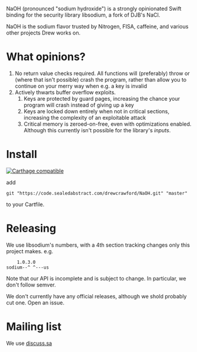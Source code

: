 NaOH (pronounced "sodium hydroxide") is a strongly opinionated Swift binding for the security library libsodium, a fork of DJB's NaCl.

NaOH is the sodium flavor trusted by Nitrogen, FISA, caffeine, and various other projects Drew works on.

# What opinions?

1.  No return value checks required.  All functions will (preferably) throw or (where that isn't possible) crash the program, rather than allow you to continue on your merry way when e.g. a key is invalid
2.  Actively thwarts buffer overflow exploits.
    1.  Keys are protected by guard pages, increasing the chance your program will crash instead of giving up a key
    2.  Keys are locked down entirely when not in critical sections, increasing the complexity of an exploitable attack
    3.  Critical memory is zeroed-on-free, even with optimizations enabled.  Although this currently isn't possible for the library's *inputs*.

# Install

[![Carthage compatible](https://img.shields.io/badge/Carthage-compatible-4BC51D.svg?style=flat)](https://github.com/Carthage/Carthage)

add

```
git "https://code.sealedabstract.com/drewcrawford/NaOH.git" "master"
```

to your Cartfile.

# Releasing

We use libsodium's numbers, with a 4th section tracking changes only this project makes.  e.g.

        1.0.3.0
    sodium--^ ^---us

Note that our API is incomplete and is subject to change.  In particular, we don't follow semver.

We don't currently have any official releases, although we shold probably cut one.  Open an issue.

# Mailing list

We use [discuss.sa](http://discuss.sealedabstract.com/c/code-sa/NaOH)
